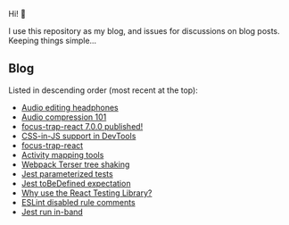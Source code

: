 Hi! 👋

I use this repository as my blog, and issues for discussions on blog posts. Keeping things simple...

## Blog

Listed in descending order (most recent at the top):

- [Audio editing headphones](blog/audio-editing-headphones.md)
- [Audio compression 101](blog/audio-compression-101.md)
- [focus-trap-react 7.0.0 published!](blog/focus-trap-react-700.md)
- [CSS-in-JS support in DevTools](blog/css-in-js-devtools-support.md)
- [focus-trap-react](blog/focus-trap-react.md)
- [Activity mapping tools](blog/activity-mapping-tools.md)
- [Webpack Terser tree shaking](blog/webpack-terser-tree-shaking.md)
- [Jest parameterized tests](blog/jest-parameterized-tests.md)
- [Jest toBeDefined expectation](blog/jest-to-be-defined-expectation.md)
- [Why use the React Testing Library?](blog/why-use-react-testing-library.md)
- [ESLint disabled rule comments](blog/eslint-disabled-rule-comments.md)
- [Jest run in-band](blog/jest-run-in-band.md)
